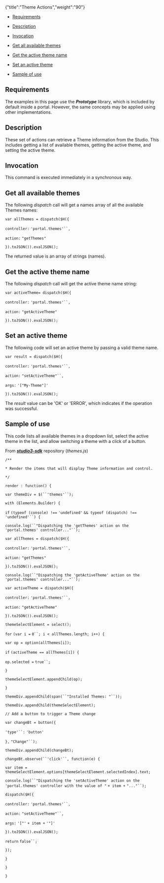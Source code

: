 {"title":"Theme Actions","weight":"90"} 

*   [Requirements](#Requirements)
    
*   [Description](#Description)
    
*   [Invocation](#Invocation)
    
*   [Get all available themes](#Getallavailablethemes)
    
*   [Get the active theme name](#Gettheactivethemename)
    
*   [Set an active theme](#Setanactivetheme)
    
*   [Sample of use](#Sampleofuse)
    

## Requirements

The examples in this page use the _**Prototype**_ library, which is included by default inside a portal. However, the same concepts may be applied using other implementations.

## Description

These set of actions can retrieve a Theme information from the Studio. This includes getting a list of available themes, getting the active theme, and setting the active theme.

## Invocation

This command is executed immediately in a synchronous way.

## Get all available themes

The following _dispatch_ call will get a names array of all the available Themes names:

`var allThemes = dispatch($H({`

`controller:` `'portal.themes'``,`

`action:` `"getThemes"`

`}).toJSON()).evalJSON();`

The returned value is an array of strings (names).

## Get the active theme name

The following _dispatch_ call will get the active theme name string:

`var activeTheme= dispatch($H({`

`controller:` `'portal.themes'``,`

`action:` `"getActiveTheme"`

`}).toJSON()).evalJSON();`

## Set an active theme

The following code will set an active theme by passing a valid theme name.

`var result = dispatch($H({`

`controller:` `'portal.themes'``,`

`action:` `"setActiveTheme"``,`

`args:` `'["My-Theme"]'`

`}).toJSON()).evalJSON();`

The _result_ value can be 'OK' or 'ERROR', which indicates if the operation was successful.

## Sample of use

This code lists all available themes in a dropdown list, select the active theme in the list, and allow switching a theme with a click of a button.

From _**[studio3-sdk](https://github.com/aptana/studio3-sdk)**_ repository (_themes.js_)

`/**`

`* Render the items that will display Theme information and control.`

`*/`

`render : function() {`

`var themeDiv = $(``'themes'``);`

`with (Elements.Builder) {`

`if` `(typeof (console) !==` `'undefined'` `&& typeof (dispatch) !==` `'undefined'``) {`

`console.log(``"Dispatching the 'getThemes' action on the 'portal.themes' controller..."``);`

`var allThemes = dispatch($H({`

`controller:` `'portal.themes'``,`

`action:` `"getThemes"`

`}).toJSON()).evalJSON();`

`console.log(``"Dispatching the 'getActiveTheme' action on the 'portal.themes' controller..."``);`

`var activeTheme = dispatch($H({`

`controller:` `'portal.themes'``,`

`action:` `"getActiveTheme"`

`}).toJSON()).evalJSON();`

`themeSelectElement = select();`

`for` `(var i =` `0``; i < allThemes.length; i++) {`

`var op = option(allThemes[i]);`

`if` `(activeTheme == allThemes[i]) {`

`op.selected =` `true``;`

`}`

`themeSelectElement.appendChild(op);`

`}`

`themeDiv.appendChild(span(``"Installed Themes: "``));`

`themeDiv.appendChild(themeSelectElement);`

`// Add a button to trigger a Theme change`

`var changeBt = button({`

`'type'``:` `'button'`

`},` `"Change"``);`

`themeDiv.appendChild(changeBt);`

`changeBt.observe(``'click'``, function(e) {`

`var item = themeSelectElement.options[themeSelectElement.selectedIndex].text;`

`console.log(``"Dispatching the 'setActiveTheme' action on the 'portal.themes' controller with the value of "` `+ item +` `"..."``);`

`dispatch($H({`

`controller:` `'portal.themes'``,`

`action:` `"setActiveTheme"``,`

`args:` `'["'` `+ item +` `'"]'`

`}).toJSON()).evalJSON();`

`return`  `false``;`

`});`

`}`

`}`

`}`
